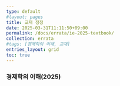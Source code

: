 ```yaml
---
type: default
#layout: pages
title: 교재 정정
date: 2025-03-31T11:11:50+09:00
permalink: /docs/errata/ie-2025-textbook/
collection: errata
#tags: [경제학의 이해, 교재]
entries_layout: grid
toc: true
---
```


### 경제학의 이해(2025)

<!-- wp:table {"hasFixedLayout":true,"align":"wide","className":"is-style-stripes"} -->
<!-- <figure class="wp-block-table alignwide is-style-stripes"><table class="has-fixed-layout">
<thead><tr><th>쪽</th><th>줄</th><th>기존 내용</th><th>정정 내용</th></tr></thead>
<tbody><tr><td>2</td><td>주요용어</td><td>"패러다임 / 혁신 / 발명 / ... "</td><td> 패러다임 삭제, "혁신 / 발명 / ..."</td></tr></tbody>
</table></figure> -->
<!-- /wp:table -->
